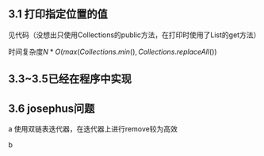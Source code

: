 ## 3.1 打印指定位置的值

见代码（没想出只使用Collections的public方法，在打印时使用了List的get方法）

时间复杂度$N*O(max(Collections.min(),Collections.replaceAll())$

## 3.3~3.5已经在程序中实现

## 3.6 josephus问题

a 使用双链表迭代器，在迭代器上进行remove较为高效

b 

